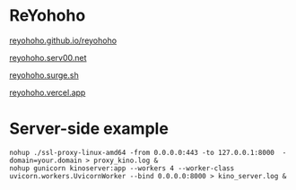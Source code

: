 # ReYohoho
[reyohoho.github.io/reyohoho](https://reyohoho.github.io/reyohoho)

[reyohoho.serv00.net](https://reyohoho.serv00.net)

[reyohoho.surge.sh](https://reyohoho.surge.sh)

[reyohoho.vercel.app](https://reyohoho.vercel.app)

# Server-side example
```
nohup ./ssl-proxy-linux-amd64 -from 0.0.0.0:443 -to 127.0.0.1:8000  -domain=your.domain > proxy_kino.log &
nohup gunicorn kinoserver:app --workers 4 --worker-class uvicorn.workers.UvicornWorker --bind 0.0.0.0:8000 > kino_server.log &
```
